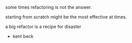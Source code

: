 some times refactoring is not the answer.

starting from scratch might be the most effective at times.

a big refactor is a recipe for disaster
- kent beck